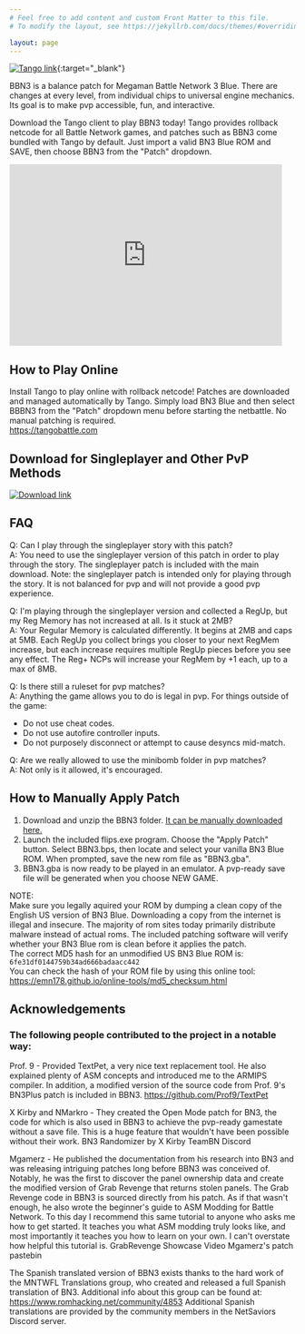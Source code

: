 ```yaml
---
# Feel free to add content and custom Front Matter to this file.
# To modify the layout, see https://jekyllrb.com/docs/themes/#overriding-theme-defaults

layout: page
---
```


[![Tango link]({{site.baseurl}}{{site.media}}/bbn3gettango.png)](https://tangobattle.com/){:target="_blank"}

BBN3 is a balance patch for Megaman Battle Network 3 Blue. There are changes at every level, from individual chips to universal engine mechanics. Its goal is to make pvp accessible, fun, and interactive.

Download the Tango client to play BBN3 today! Tango provides rollback netcode for all Battle Network games, and patches such as BBN3 come bundled with Tango by default. Just import a valid BN3 Blue ROM and SAVE, then choose BBN3 from the "Patch" dropdown.


<iframe width="480" height="320" src="https://www.youtube.com/embed/uHcGD015Gqw" title="YouTube Video" frameborder="0" allow="encrypted-media;"></iframe>  



## How to Play Online
Install Tango to play online with rollback netcode! 
Patches are downloaded and managed automatically by Tango. Simply load BN3 Blue and then select BBBN3 from the "Patch" dropdown menu before starting the netbattle. No manual patching is required.  
<https://tangobattle.com>

## Download for Singleplayer and Other PvP Methods
[![Download link]({{site.baseurl}}{{site.media}}/bbn3downloadimage.png)](https://github.com/ssbmars/BBN3/releases/download/Latest/BBN3.Latest.zip)

## FAQ
Q: Can I play through the singleplayer story with this patch?  
A: You need to use the singleplayer version of this patch in order to play through the story. The singleplayer patch is included with the main download. Note: the singleplayer patch is intended only for playing through the story. It is not balanced for pvp and will not provide a good pvp experience.

Q: I'm playing through the singleplayer version and collected a RegUp, but my Reg Memory has not increased at all. Is it stuck at 2MB?  
A: Your Regular Memory is calculated differently. It begins at 2MB and caps at 5MB. Each RegUp you collect brings you closer to your next RegMem increase, but each increase requires multiple RegUp pieces before you see any effect. The Reg+ NCPs will increase your RegMem by +1 each, up to a max of 8MB.
 
Q: Is there still a ruleset for pvp matches?  
A: Anything the game allows you to do is legal in pvp.
For things outside of the game: 
- Do not use cheat codes.
- Do not use autofire controller inputs.
- Do not purposely disconnect or attempt to cause desyncs mid-match.

Q: Are we really allowed to use the minibomb folder in pvp matches?  
A: Not only is it allowed, it's encouraged.

## How to Manually Apply Patch 
1. Download and unzip the BBN3 folder. [It can be manually downloaded here.](https://github.com/ssbmars/BBN3/releases/download/Latest/BBN3.Latest.zip)  
2. Launch the included flips.exe program. Choose the "Apply Patch" button. Select BBN3.bps, then locate and select your vanilla BN3 Blue ROM. When prompted, save the new rom file as "BBN3.gba". 
3. BBN3.gba is now ready to be played in an emulator. A pvp-ready save file will be generated when you choose NEW GAME.  

NOTE:  
Make sure you legally aquired your ROM by dumping a clean copy of the English US version of BN3 Blue. Downloading a copy from the internet is illegal and insecure. The majority of rom sites today primarily distribute malware instead of actual roms. 
The included patching software will verify whether your BN3 Blue rom is clean before it applies the patch.  
The correct MD5 hash for an unmodified US BN3 Blue ROM is:  
```6fe31df0144759b34ad666badaacc442```  
You can check the hash of your ROM file by using this online tool:  
<https://emn178.github.io/online-tools/md5_checksum.html>  

## Acknowledgements
### The following people contributed to the project in a notable way:
Prof. 9 - Provided TextPet, a very nice text replacement tool.  He also explained plenty of ASM concepts and introduced me to the ARMIPS compiler. In addition, a modified version of the source code from Prof. 9's BN3Plus patch is included in BBN3.
<https://github.com/Prof9/TextPet>  

X Kirby and NMarkro - They created the Open Mode patch for BN3, the code for which is also used in BBN3 to achieve the pvp-ready gamestate without a save file. This is a huge feature that wouldn't have been possible without their work.
BN3 Randomizer by X Kirby
TeamBN Discord

Mgamerz - He published the documentation from his research into BN3 and was releasing intriguing patches long before BBN3 was conceived of. Notably, he was the first to discover the panel ownership data and create the modified version of Grab Revenge that returns stolen panels. The Grab Revenge code in BBN3 is sourced directly from his patch. As if that wasn't enough, he also wrote the beginner's guide to ASM Modding for Battle Network. To this day I recommend this same tutorial to anyone who asks me how to get started. It teaches you what ASM modding truly looks like, and most importantly it teaches you how to learn on your own. I can't overstate how helpful this tutorial is. 
GrabRevenge Showcase Video
Mgamerz's patch pastebin

The Spanish translated version of BBN3 exists thanks to the hard work of the MNTWFL Translations group, who created and released a full Spanish translation of BN3. Additional info about this group can be found at: <https://www.romhacking.net/community/4853>
Additional Spanish translations are provided by the community members in the NetSaviors Discord server.
